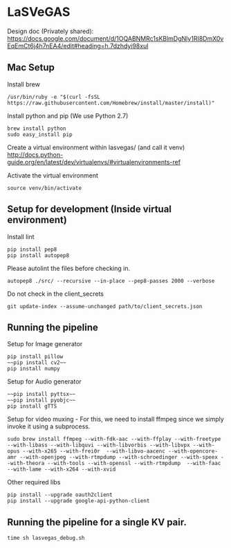 # LaSVeGAS
Design doc (Privately shared):
https://docs.google.com/document/d/1OQABNMRc1sKBlmDgNly1RI8DmX0vEqEmCt6j4h7nEA4/edit#heading=h.7dzhdyi98xul


## Mac Setup
Install brew  

    /usr/bin/ruby -e "$(curl -fsSL https://raw.githubusercontent.com/Homebrew/install/master/install)"

Install python and pip (We use Python 2.7)  

    brew install python
    sudo easy_install pip

Create a virtual environment within lasvegas/ (and call it venv)
http://docs.python-guide.org/en/latest/dev/virtualenvs/#virtualenvironments-ref

Activate the virtual environment

    source venv/bin/activate

## Setup for development (Inside virtual environment)
Install lint  

    pip install pep8
    pip install autopep8

Please autolint the files before checking in.

    autopep8 ./src/ --recursive --in-place --pep8-passes 2000 --verbose

Do not check in the client_secrets

    git update-index --assume-unchanged path/to/client_secrets.json

## Running the pipeline

Setup for Image generator

    pip install pillow
    ~~pip install cv2~~
    pip install numpy  

Setup for Audio generator

    ~~pip install pyttsx~~
    ~~pip install pyobjc~~
    pip install gTTS

Setup for video muxing - For this, we need to install ffmpeg since we simply invoke it using a subprocess.  

    sudo brew install ffmpeg --with-fdk-aac --with-ffplay --with-freetype --with-libass --with-libquvi --with-libvorbis --with-libvpx --with-opus --with-x265 --with-frei0r  --with-libvo-aacenc --with-opencore-amr --with-openjpeg --with-rtmpdump --with-schroedinger --with-speex --with-theora --with-tools --with-openssl --with-rtmpdump  --with-faac --with-lame --with-x264 --with-xvid

Other required libs

	pip install --upgrade oauth2client
	pip install --upgrade google-api-python-client

## Running the pipeline for a single KV pair.

    time sh lasvegas_debug.sh
